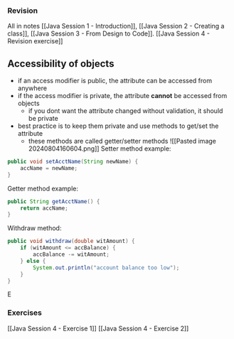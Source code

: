 ### Revision
All in notes [[Java Session 1 - Introduction]], [[Java Session 2 - Creating a class]], [[Java Session 3 - From Design to Code]].
[[Java Session 4 - Revision exercise]]
## Accessibility of objects
 - if an access modifier is public, the attribute can be accessed from anywhere
 - if the access modifier is private, the attribute **cannot** be accessed from objects
	 - if you dont want the attribute changed without validation, it should be private
- best practice is to keep them private and use methods to get/set the attribute
	- these methods are called getter/setter methods
![[Pasted image 20240804160604.png]]
Setter method example:
```java
public void setAcctName(String newName) {
	accName = newName;
}
```
Getter method example:
```java
public String getAcctName() {
	return accName;
}
```
Withdraw method:
```java
public void withdraw(double witAmount) {
	if (witAmount <= accBalance) {
		accBalance -= witAmount;
	} else {
		System.out.println("account balance too low");
	}
}
```
E
### Exercises
[[Java Session 4 - Exercise 1]]
[[Java Session 4 - Exercise 2]]